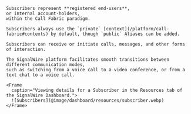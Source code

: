 <div 
  className="row">

  <div 
    className="col col--6">

    Subscribers represent **registered end-users**, 
    or internal account-holders, 
    within the Call Fabric paradigm.
    
    Subscribers always use the `private` [context](/platform/call-fabric#contexts) by default, though `public` Aliases can be added.

    Subscribers can receive or initiate calls, messages, and other forms of interaction.
    
    The SignalWire platform facilitates smooth transitions between different communication modes,
    such as switching from a voice call to a video conference, or from a text chat to a voice call.

  </div>

  <div 
    className="col col--6">

    <Frame 
      caption="Viewing details for a Subscriber in the Resources tab of the SignalWire Dashboard.">
      ![Subscribers](@image/dashboard/resources/subscriber.webp)
    </Frame>

  </div>

</div>